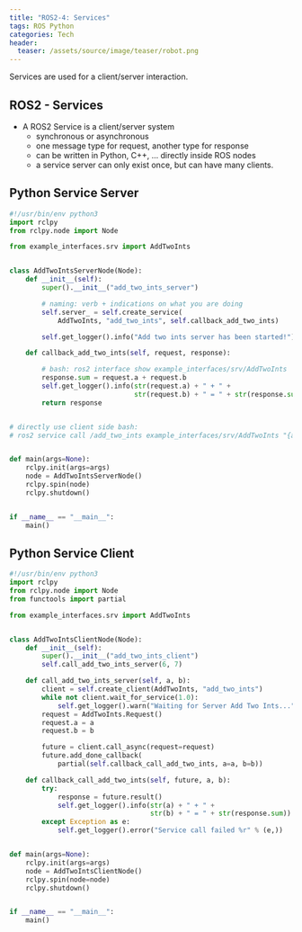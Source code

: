 ```yaml
---
title: "ROS2-4: Services"
tags: ROS Python
categories: Tech
header:
  teaser: /assets/source/image/teaser/robot.png
---
```


Services are used for a client/server interaction.

## ROS2 - Services

 - A ROS2 Service is a client/server system
   - synchronous or asynchronous
   - one message type for request, another type for response
   - can be written in Python, C++, ... directly inside ROS nodes
   - a service server can only exist once, but can have many clients.


## Python Service Server

```python
#!/usr/bin/env python3
import rclpy
from rclpy.node import Node

from example_interfaces.srv import AddTwoInts


class AddTwoIntsServerNode(Node):
    def __init__(self):
        super().__init__("add_two_ints_server")

        # naming: verb + indications on what you are doing
        self.server_ = self.create_service(
            AddTwoInts, "add_two_ints", self.callback_add_two_ints)

        self.get_logger().info("Add two ints server has been started!")

    def callback_add_two_ints(self, request, response):

        # bash: ros2 interface show example_interfaces/srv/AddTwoInts
        response.sum = request.a + request.b
        self.get_logger().info(str(request.a) + " + " +
                               str(request.b) + " = " + str(response.sum))
        return response


# directly use client side bash:
# ros2 service call /add_two_ints example_interfaces/srv/AddTwoInts "{a: 3, b: 4}


def main(args=None):
    rclpy.init(args=args)
    node = AddTwoIntsServerNode()
    rclpy.spin(node)
    rclpy.shutdown()


if __name__ == "__main__":
    main()
```

## Python Service Client
```python
#!/usr/bin/env python3
import rclpy
from rclpy.node import Node
from functools import partial

from example_interfaces.srv import AddTwoInts


class AddTwoIntsClientNode(Node):
    def __init__(self):
        super().__init__("add_two_ints_client")
        self.call_add_two_ints_server(6, 7)

    def call_add_two_ints_server(self, a, b):
        client = self.create_client(AddTwoInts, "add_two_ints")
        while not client.wait_for_service(1.0):
            self.get_logger().warn("Waiting for Server Add Two Ints...")
        request = AddTwoInts.Request()
        request.a = a
        request.b = b

        future = client.call_async(request=request)
        future.add_done_callback(
            partial(self.callback_call_add_two_ints, a=a, b=b))

    def callback_call_add_two_ints(self, future, a, b):
        try:
            response = future.result()
            self.get_logger().info(str(a) + " + " +
                                   str(b) + " = " + str(response.sum))
        except Exception as e:
            self.get_logger().error("Service call failed %r" % (e,))


def main(args=None):
    rclpy.init(args=args)
    node = AddTwoIntsClientNode()
    rclpy.spin(node=node)
    rclpy.shutdown()


if __name__ == "__main__":
    main()

```